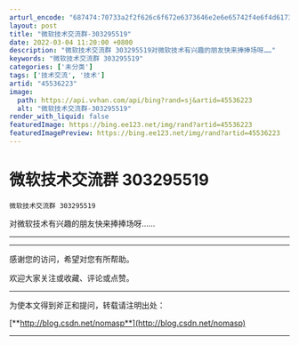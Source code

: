 ```yaml
---
arturl_encode: "687474:70733a2f2f626c6f672e6373646e2e6e65742f4e6f4d617370:2f61727469636c652f64657461696c732f3435353336323233"
layout: post
title: "微软技术交流群-303295519"
date: 2022-03-04 11:20:00 +0800
description: "微软技术交流群 303295519对微软技术有兴趣的朋友快来捧捧场呀……"
keywords: "微软技术交流群 303295519"
categories: ['未分类']
tags: ['技术交流', '技术']
artid: "45536223"
image:
  path: https://api.vvhan.com/api/bing?rand=sj&artid=45536223
  alt: "微软技术交流群-303295519"
render_with_liquid: false
featuredImage: https://bing.ee123.net/img/rand?artid=45536223
featuredImagePreview: https://bing.ee123.net/img/rand?artid=45536223
---
```


# 微软技术交流群 303295519

```
微软技术交流群 303295519
```

对微软技术有兴趣的朋友快来捧捧场呀……

---

---

感谢您的访问，希望对您有所帮助。

欢迎大家关注或收藏、评论或点赞。

---

为使本文得到斧正和提问，转载请注明出处：
  
[**http://blog.csdn.net/nomasp**](http://blog.csdn.net/nomasp)

---